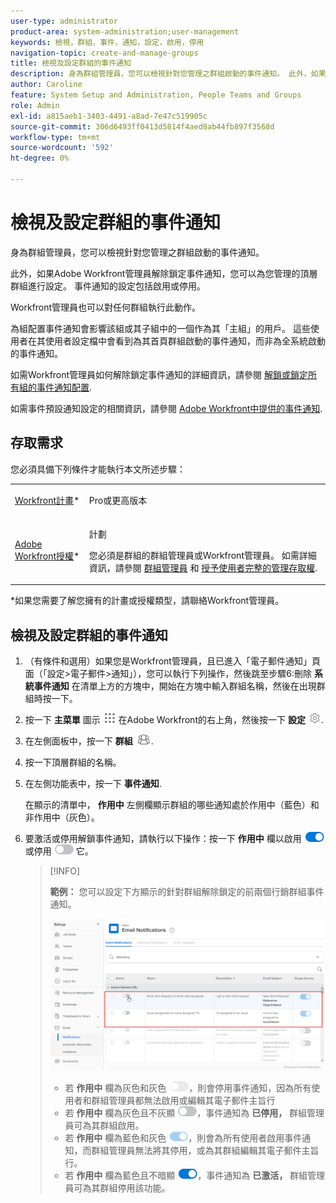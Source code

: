```yaml
---
user-type: administrator
product-area: system-administration;user-management
keywords: 檢視，群組，事件，通知，設定，啟用，停用
navigation-topic: create-and-manage-groups
title: 檢視及設定群組的事件通知
description: 身為群組管理員，您可以檢視針對您管理之群組啟動的事件通知。 此外，如果Adobe Workfront管理員解除鎖定事件通知，您可以為您管理的頂層群組進行設定。 事件通知的設定包括啟用或停用。
author: Caroline
feature: System Setup and Administration, People Teams and Groups
role: Admin
exl-id: a815aeb1-3403-4491-a8ad-7e47c519905c
source-git-commit: 306d6493ff0413d5814f4aed8ab44fb897f3568d
workflow-type: tm+mt
source-wordcount: '592'
ht-degree: 0%

---
```


# 檢視及設定群組的事件通知

身為群組管理員，您可以檢視針對您管理之群組啟動的事件通知。

此外，如果Adobe Workfront管理員解除鎖定事件通知，您可以為您管理的頂層群組進行設定。 事件通知的設定包括啟用或停用。

Workfront管理員也可以對任何群組執行此動作。

為組配置事件通知會影響該組或其子組中的一個作為其「主組」的用戶。 這些使用者在其使用者設定檔中會看到為其首頁群組啟動的事件通知，而非為全系統啟動的事件通知。

如需Workfront管理員如何解除鎖定事件通知的詳細資訊，請參閱 [解鎖或鎖定所有組的事件通知配置](../../../administration-and-setup/manage-workfront/emails/unlock-configuration-of-event-notifications-for-groups.md).

如需事件預設通知設定的相關資訊，請參閱 [Adobe Workfront中提供的事件通知](../../../administration-and-setup/manage-workfront/emails/event-notifications-available-in-wf.md).

## 存取需求

您必須具備下列條件才能執行本文所述步驟：

<table style="table-layout:auto"> 
 <col> 
 <col> 
 <tbody> 
  <tr> 
   <td role="rowheader"><a href="https://www.workfront.com/plans" target="_blank">Workfront計畫</a>*</td> 
   <td> <p>Pro或更高版本</p> </td> 
  </tr> 
  <tr> 
   <td role="rowheader"><a href="https://one.workfront.com/s/document-item?bundleId=the-new-workfront-experience&amp;topicId=Content%2FAdministration_and_Setup%2FAdd_users%2FAccess_levels_and_object_permissions%2Fwf-licenses.html&amp;_LANG=en" target="_blank">Adobe Workfront授權</a>*</td> 
   <td> <p>計劃 </p> <p>您必須是群組的群組管理員或Workfront管理員。 如需詳細資訊，請參閱 <a href="../../../administration-and-setup/manage-groups/group-roles/group-administrators.md" class="MCXref xref">群組管理員</a> 和 <a href="../../../administration-and-setup/add-users/configure-and-grant-access/grant-a-user-full-administrative-access.md" class="MCXref xref">授予使用者完整的管理存取權</a>.</p> </td> 
  </tr> 
 </tbody> 
</table>

&#42;如果您需要了解您擁有的計畫或授權類型，請聯絡Workfront管理員。

## 檢視及設定群組的事件通知

1. （有條件和選用）如果您是Workfront管理員，且已進入「電子郵件通知」頁面（「設定>電子郵件>通知」），您可以執行下列操作，然後跳至步驟6:刪除 **系統事件通知** 在清單上方的方塊中，開始在方塊中輸入群組名稱，然後在出現群組時按一下。
1. 按一下 **主菜單** 圖示 ![](assets/main-menu-icon.png) 在Adobe Workfront的右上角，然後按一下 **設定** ![](assets/gear-icon-settings.png).

1. 在左側面板中，按一下 **群組** ![](assets/groups-icon.png).

1. 按一下頂層群組的名稱。
1. 在左側功能表中，按一下 **事件通知**.

   在顯示的清單中， **作用中** 左側欄顯示群組的哪些通知處於作用中（藍色）和非作用中（灰色）。

1. 要激活或停用解鎖事件通知，請執行以下操作：按一下 <strong>作用中</strong> 欄以啟用 <img src="assets/email-notification-enabled-unlocked.png"> 或停用 <img src="assets/email-notification-disabled-unlocked.png"> 它。

   >[!INFO]
   >
   >**範例：** 您可以設定下方顯示的針對群組解除鎖定的前兩個行銷群組事件通知。</p> <p> <img src="assets/configure-group-event-notifications.png">
   >* 若 <strong>作用中</strong> 欄為灰色和灰色 <img src="assets/email-notification-disabled-locked.png">，則會停用事件通知，因為所有使用者和群組管理員都無法啟用或編輯其電子郵件主旨行
   >* 若 <strong>作用中</strong> 欄為灰色且不灰顯 <img src="assets/email-notification-disabled-unlocked.png">，事件通知為 <strong>已停用，</strong> 群組管理員可為其群組啟用。
   >* 若 <strong>作用中</strong> 欄為藍色和灰色 <img src="assets/email-notification-enabled-locked.png">，則會為所有使用者啟用事件通知，而群組管理員無法將其停用，或為其群組編輯其電子郵件主旨行。
   >* 若 <strong>作用中</strong> 欄為藍色且不暗顯 <img src="assets/email-notification-enabled-unlocked.png">，事件通知為 <strong>已激活，</strong> 群組管理員可為其群組停用該功能。


<!--
This step (with substeps) is for functionality from a Sprint 3 2021 story that got put on hold. Also see the PDF on the story for some text earlier in the article that needs to be added. 

1. To customize the email subject line of an event notification,
  1. Click the name of the event notification.
  1. In the <strong>Event Notification</strong> box that displays, in the <strong>Email Subject Line</strong> box, change the text and fields, including custom fields, then click <strong>Update</strong> to save the new subject lines for your emails.
  IMPORTANT: The names of the fields added must match the camel case syntax of our database structure. For more information about how our objects and their fields are named in the Workfront database, see the <a href="../../../wf-api/workfront-api.md" class="MCXref xref">Adobe Workfront API</a>.
  For more information about customizing the email subject line of an event notification, see <a href="../../../administration-and-setup/manage-workfront/emails/custom-email-subjects-event-notification.md" class="MCXref xref">Customize email subjects for event notifications</a>. 
-->

